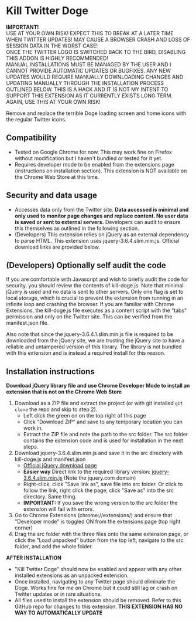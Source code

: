# Kill Twitter Doge
**IMPORTANT!**  
  USE AT YOUR OWN RISK! EXPECT THIS TO BREAK AT A LATER TIME WHEN TWITTER UPDATES! MAY CAUSE A BROWSER CRASH AND LOSS OF SESSION DATA IN THE WORST CASE!  
ONCE THE TWITTER LOGO IS SWITCHED BACK TO THE BIRD, DISABLING THIS ADDON IS HIGHLY RECOMMENDED!  
MANUAL INSTALLATIONS MUST BE MANAGED BY THE USER AND I CANNOT PROVIDE AUTOMATIC UPDATES OR BUGFIXES. ANY NEW UPDATES WOULD REQUIRE MANUALLY DOWNLOADING CHANGES AND UPDATING MANUALLY THROUGH THE INSTALLATION PROCESS OUTLINED BELOW. THIS IS A HACK AND IT IS NOT MY INTENT TO SUPPORT THIS EXTENSION AS IT CURRENTLY EXISTS LONG TERM.  
AGAIN, USE THIS AT YOUR OWN RISK!

Remove and replace the terrible Doge loading screen and home icons with the regular Twitter icons.

## Compatibility
- Tested on Google Chrome for now. This may work fine on Firefox without modification but I haven't bundled or tested for it yet. 
- Requires developer mode to be enabled from the extensions page (instructions on installation section). This extension is NOT available on the Chrome Web Store at this time.

## Security and data usage
- Accesses data only from the Twitter site. **Data accessed is minimal and only used to monitor page changes and replace content. No user data is saved or sent to external servers.** Developers can audit to ensure this themselves as outlined in the following section.
- (Developers) This extension relies on jQuery as an external dependency to parse HTML. This extension uses jquery-3.6.4.slim.min.js. Official download links are provided below.

## (Developers) Optionally self audit the code
If you are comfortable with Javascript and wish to briefly audit the code for security, you should review the contents of kill-doge.js. Note that minimal jQuery is used and no data is sent to other servers. Only one flag is set to local storage, which is crucial to prevent the extension from running in an infinite loop and crashing the browser. If you are familiar with Chrome Extensions, the kill-doge.js file executes as a content script with the "tabs" permission and only on the Twitter site. This can be verified from the manifest.json file.  

Also note that since the jquery-3.6.4.1.slim.min.js file is required to be downloaded from the jQuery site, we are trusting the jQuery site to have a reliable and untampered version of this library. The library is not bundled with this extension and is instead a required install for this reason.

## Installation instructions
**Download jQuery library file and use Chrome Developer Mode to install an extension that is not on the Chrome Web Store**

1. Download as a ZIP file and extract the project (or with git installed `git clone` the repo and skip to step 2).
   * Left click the green on on the top right of this page
   * Click "Download ZIP" and save to any temporary location you can work in.
   * Extract the ZIP file and note the path to the src folder. The src folder contains the extension code and is used for installation in the next steps.
2. Download jquery-3.6.4.slim.min.js and save it in the src directory with kill-doge.js and manifest.json
   * [Official jQuery download page](https://jquery.com/download/)
   * **Easier way** Direct link to the required library version: [jquery-3.6.4.slim.min.js](https://code.jquery.com/jquery-3.6.4.slim.min.js) (Note the jquery.com domain)
    - Right-click, click "Save link as", save file into src folder. Or click to follow the link, right click the page, click "Save as" into the src directory. Same thing.
   * **IMPORTANT:** If you save the wrong version to the src folder the extension will fail with errors.
3. Go to Chrome Extensions (chrome://extensions/) and ensure that "Developer mode" is toggled ON from the extensions page (top right corner)
4. Drag the src folder with the three files onto the same extension page, or click the "Load unpacked" button from the top left, navigate to the src folder, and add the whole folder.

**AFTER INSTALLATION**
- "Kill Twitter Doge" should now be enabled and appear with any other installed extensions as an unpacked extension.
- Once installed, navigating to any Twitter page should eliminate the Doge. Works fine for me on Chrome but it could still lag or crash on Twitter updates or in rare situations.
- All files used to install the extension should be removed. Refer to this GitHub repo for changes to this extension. **THIS EXTENSION HAS NO WAY TO AUTOMATICALLY UPDATE**
